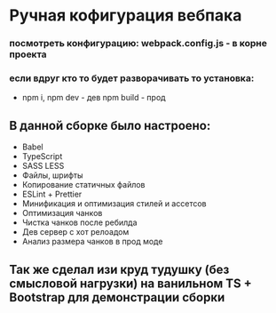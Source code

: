# Ручная кофигурация вебпака

### посмотреть конфигурацию: webpack.config.js - в корне проекта

### если вдруг кто то будет разворачивать то установка: 
* npm i, npm dev - дев npm build - прод

## В данной сборке было настроено:
* Babel
* TypeScript
* SASS LESS
* Файлы, шрифты
* Копирование статичных файлов
* ESLint + Prettier
* Минификация и оптимизация стилей и ассетсов
* Оптимизация чанков
* Чистка чанков после ребилда
* Дев сервер с хот релоадом
* Анализ размера чанков в прод моде

## Так же сделал изи круд тудушку (без смысловой нагрузки) на ванильном TS + Bootstrap для демонстрации сборки
